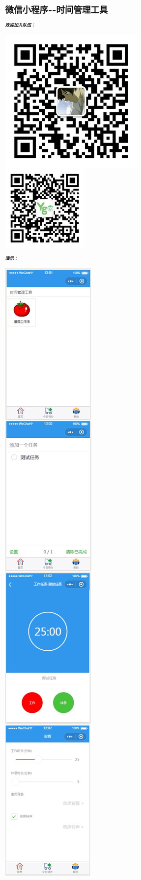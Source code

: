 # 微信小程序--时间管理工具
##### 欢迎加入队伍：
![](./images/profile_20190123114723.jpg)
![](./images/qrcode_for_gh_a5ec862d4028_258.jpg)


##### 演示：
![](./images/timer/view-index.jpg)
![](./images/timer/view-todo.jpg)
![](./images/timer/view-task.jpg)
![](./images/timer/view-setting.jpg)
